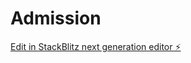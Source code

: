 # Admission

[Edit in StackBlitz next generation editor ⚡️](https://stackblitz.com/~/github.com/namjad40/Admission)